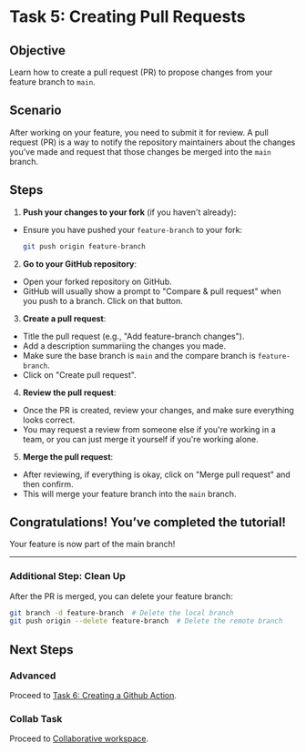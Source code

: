 # Task 5: Creating Pull Requests

## Objective
Learn how to create a pull request (PR) to propose changes from your feature branch to `main`.

## Scenario
After working on your feature, you need to submit it for review. A pull request (PR) is a way to notify the repository maintainers about the changes you’ve made and request that those changes be merged into the `main` branch.

## Steps
1. **Push your changes to your fork** (if you haven't already):
- Ensure you have pushed your `feature-branch` to your fork:
   ```bash
   git push origin feature-branch
   ```

2. **Go to your GitHub repository**:
- Open your forked repository on GitHub.
- GitHub will usually show a prompt to "Compare & pull request" when you push to a branch. Click on that button.

3. **Create a pull request**:
- Title the pull request (e.g., "Add feature-branch changes").
- Add a description summariing the changes you made.
- Make sure the base branch is `main` and the compare branch is `feature-branch`.
- Click on "Create pull request".

4. **Review the pull request**:
- Once the PR is created, review your changes, and make sure everything looks correct.
- You may request a review from someone else if you're working in a team, or you can just merge it yourself if you're working alone.

5. **Merge the pull request**:
- After reviewing, if everything is okay, click on "Merge pull request" and then confirm.
- This will merge your feature branch into the `main` branch.

## Congratulations! You’ve completed the tutorial!

Your feature is now part of the main branch!

---

### **Additional Step: Clean Up**

After the PR is merged, you can delete your feature branch:
```bash
git branch -d feature-branch  # Delete the local branch
git push origin --delete feature-branch  # Delete the remote branch
```

## Next Steps
### Advanced
Proceed to [Task 6: Creating a Github Action](advanced/task5.md).

### Collab Task
Proceed to [Collaborative workspace]().
